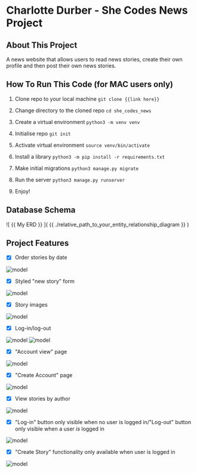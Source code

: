  # Charlotte Durber - She Codes News Project
 
## About This Project
A news website that allows users to read news stories, create their own profile and then post their own news stories.

## How To Run This Code (for MAC users only)

1. Clone repo to your local machine `git clone {{link here}}`

2. Change directory to the cloned repo `cd she_codes_news`

3. Create a virtual environment `python3 -m venv venv`

4. Initialise repo `git init`

5. Activate virtual environment `source venv/bin/activate`

6. Install a library `python3 -m pip install -r requirements.txt`

7. Make initial migrations `python3 manage.py migrate`

8. Run the server `python3 manage.py runserver`

9. Enjoy!


## Database Schema
![ {{ My ERD }} ]( {{ ./relative_path_to_your_entity_relationship_diagram }} )


## Project Features
- [x] Order stories by date

![model](https://github.com/cdurber90/she_codes_news/blob/main/she_codes_news/news/static/news/images/main-page.png?raw=true)

- [x] Styled "new story" form

![model](https://github.com/cdurber90/she_codes_news/blob/main/she_codes_news/news/static/news/images/form-view.png?raw=true)

- [x] Story images

![model](https://github.com/cdurber90/she_codes_news/blob/main/she_codes_news/news/static/news/images/story-image.png?raw=true)

- [x] Log-in/log-out

![model](https://github.com/cdurber90/she_codes_news/blob/main/she_codes_news/news/static/news/images/login.png?raw=true)
![model](https://github.com/cdurber90/she_codes_news/blob/main/she_codes_news/news/static/news/images/logout.png?raw=true)

- [x] "Account view" page

![model](https://github.com/cdurber90/she_codes_news/blob/main/she_codes_news/news/static/news/images/account-view.png?raw=true)

- [x] "Create Account" page

![model](https://github.com/cdurber90/she_codes_news/blob/main/she_codes_news/news/static/news/images/create-account.png?raw=true)

- [x] View stories by author

![model](https://github.com/cdurber90/she_codes_news/blob/main/she_codes_news/news/static/news/images/stories-posted.png?raw=true)

- [x] "Log-in" button only visible when no user is logged in/"Log-out" button
        only visible when a user *is* logged in

![model](https://github.com/cdurber90/she_codes_news/blob/main/she_codes_news/news/static/news/images/login.png?raw=true)

- [x] "Create Story" functionality only available when user is logged in

![model](https://github.com/cdurber90/she_codes_news/blob/main/she_codes_news/news/static/news/images/logout.png?raw=true)

<!-- ## Additional Features:
- [ ] Add categories to the stories and allow the user to search for stories by
        category.
    ![ {{ Description of image }} ]( {{ ./relative_path_to_image_file }} )
- [ ] Add the ability to update and delete stories (consider permissions - who
        should be allowed to update or and/or delete stories).
    ![ {{ Description of image }} ]( {{ ./relative_path_to_image_file }} )
- [ ] Add the ability to “favourite” stories and see a page with your favourite
        stories.
    ![ {{ Description of image }} ]( {{ ./relative_path_to_image_file }} )
- [ ] Our form for creating stories requires you to add the publication date,
        update this to automatically save the publication date as the day the
        story was first published (maybe you could then add a field to show
        when the story was updated).
    ![ {{ Description of image }} ]( {{ ./relative_path_to_image_file }} )
               
 
- [ ] Gracefully handle the error where someone tries to create a new story when
        they are not logged in.
    ![ {{ Description of image }} ]( {{ ./relative_path_to_image_file }} ) -->
